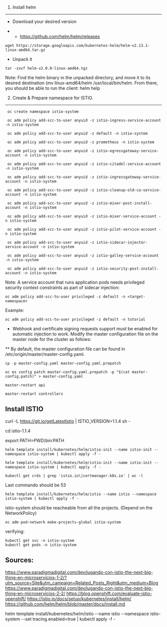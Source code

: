 
1) Install helm
---------------
* Download your desired version

* * https://github.com/helm/helm/releases

```
wget https://storage.googleapis.com/kubernetes-helm/helm-v2.13.1-linux-amd64.tar.gz
```

* Unpack it

```
tar -zxvf helm-v2.0.0-linux-amd64.tgz
```

Note: Find the helm binary in the unpacked directory, and move it to its desired destination (mv linux-amd64/helm /usr/local/bin/helm. From there, you should be able to run the client: helm help


2) Create & Prepare namespace for ISTIO.
----------------------------------------
```
 oc create namespace istio-system

 oc adm policy add-scc-to-user anyuid -z istio-ingress-service-account -n istio-system

 oc adm policy add-scc-to-user anyuid -z default -n istio-system

 oc adm policy add-scc-to-user anyuid -z prometheus -n istio-system

 oc adm policy add-scc-to-user anyuid -z istio-egressgateway-service-account -n istio-system

 oc adm policy add-scc-to-user anyuid -z istio-citadel-service-account -n istio-system

 oc adm policy add-scc-to-user anyuid -z istio-ingressgateway-service-account -n istio-system

 oc adm policy add-scc-to-user anyuid -z istio-cleanup-old-ca-service-account -n istio-system

 oc adm policy add-scc-to-user anyuid -z istio-mixer-post-install-account -n istio-system

 oc adm policy add-scc-to-user anyuid -z istio-mixer-service-account -n istio-system

 oc adm policy add-scc-to-user anyuid -z istio-pilot-service-account -n istio-system

 oc adm policy add-scc-to-user anyuid -z istio-sidecar-injector-service-account -n istio-system

 oc adm policy add-scc-to-user anyuid -z istio-galley-service-account -n istio-system

 oc adm policy add-scc-to-user anyuid -z istio-security-post-install-account -n istio-system

```

Note: A service account that runs application pods needs privileged security context constraints as part of sidecar injection:

```
oc adm policy add-scc-to-user privileged -z default -n <target-namespace>
```
Example:

```
oc adm policy add-scc-to-user privileged -z default -n tutorial
```

* Webhook and certificate signing requests support must be enabled for automatic injection to work. Modify the master configuration file on the master node for the cluster as follows:

** By default, the master configuration file can be found in /etc/origin/master/master-config.yaml.

```
cp -p master-config.yaml master-config.yaml.prepatch

oc ex config patch master-config.yaml.prepatch -p "$(cat master-config.patch)" > master-config.yaml

master-restart api

master-restart controllers

```


Install ISTIO
--------------

curl -L https://git.io/getLatestIstio | ISTIO_VERSION=1.1.4 sh -

cd istio-1.1.4

export PATH=$PWD/bin:$PATH

```
helm template install/kubernetes/helm/istio-init --name istio-init --namespace istio-system | kubectl apply -f -

helm template install/kubernetes/helm/istio-init --name istio-init --namespace istio-system | kubectl apply -f -

kubectl get crds | grep 'istio.io\|certmanager.k8s.io' | wc -l

```

Last commando should be 53

```
helm template install/kubernetes/helm/istio --name istio --namespace istio-system | kubectl apply -f -
```

istio-system should be reacheable from all the projects. (Depend on the NetworkPolicy)

```
oc adm pod-network make-projects-global istio-system
```

verifying:
```
kubectl get svc -n istio-system
kubectl get pods -n istio-system
```

Sources:
--------
https://www.paradigmadigital.com/dev/jugando-con-istio-the-next-big-thing-en-microservicios-1-2/?utm_source=Site&utm_campaign=Related_Posts_Right&utm_medium=Blog
https://www.paradigmadigital.com/dev/jugando-con-istio-the-next-big-thing-en-microservicios-2-2/
https://blog.openshift.com/evaluate-istio-openshift/
https://istio.io/docs/setup/kubernetes/install/helm/
https://github.com/helm/helm/blob/master/docs/install.md


helm template install/kubernetes/helm/istio --name istio --namespace istio-system --set tracing.enabled=true | kubectl apply -f -

